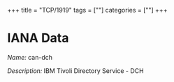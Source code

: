 +++
title = "TCP/1919"
tags = [""]
categories = [""]
+++

# IANA Data

_Name:_ can-dch

_Description:_ IBM Tivoli Directory Service - DCH

